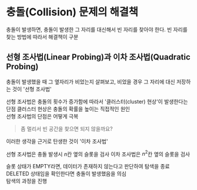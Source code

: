 # 충돌(Collision) 문제의 해결책
충돌이 발생하면, 충돌이 발생한 그 자리를 대신해서 빈 자리를 찾아야 한다. 빈 자리를 찾는 방법에 따라서 해결책이 구분

## 선형 조사법(Linear Probing)과 이차 조사법(Quadratic Probing)
충돌이 발생했을 때 그 옆자리가 비었는지 살펴보고, 비었을 경우 그 자리에 대신 저장하는 것이 '선형 조사법'

선형 조사법은 충돌의 횟수가 증가함에 따라서 '클러스터(cluster) 현상'이 발생한다는 단점
클러스터 현상은 충돌의 확률을 높이는 직접적인 원인  
선형 조사법의 단점은 어떻게 극복

> 좀 멀리서 빈 공간을 찾으면 되지 않을까요?

이러한 생각을 근거로 탄생한 것이 '이차 조사법'

선형 조사법은 충돌 발생시 $n$칸 옆의 슬롯을 검사
이차 조사법은 $n^2$칸 옆의 슬롯을 검사

슬롯 상태가 EMPTY라면, 데이터가 존재하지 않는다고 판단하여 탐색을 종료  
DELETED 상태임을 확인한다면 충돌이 발생했음을 의심  
탐색의 과정을 진행
